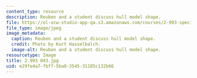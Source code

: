 ```yaml
---
content_type: resource
description: Reuben and a student discuss hull model shape.
file: https://ol-ocw-studio-app-qa.s3.amazonaws.com/courses/2-993-special-topics-in-mechanical-engineering-the-art-and-science-of-boat-design-january-iap-2007/e29fe4a7fbf75ba0354531185c132b66_2993043.jpg
file_type: image/jpeg
image_metadata:
  caption: Reuben and a student discuss hull model shape.
  credit: Photo by Kurt Hasselbalch.
  image-alt: Reuben and a student discuss hull model shape.
resourcetype: Image
title: 2.993 043.jpg
uid: e29fe4a7-fbf7-5ba0-3545-31185c132b66
---
```

